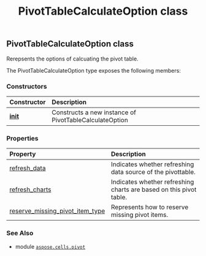 ﻿---
title: PivotTableCalculateOption class
second_title: Aspose.Cells for Python via .NET API References
description: 
type: docs
weight: 240
url: /aspose.cells.pivot/pivottablecalculateoption/
is_root: false
---

## PivotTableCalculateOption class

Rerepsents the options of calcuating the pivot table.



The PivotTableCalculateOption type exposes the following members:

### Constructors
| Constructor | Description |
| :- | :- |
| [__init__](/cells/python-net/aspose.cells.pivot/pivottablecalculateoption/__init__/#) | Constructs a new instance of PivotTableCalculateOption |


### Properties
| Property | Description |
| :- | :- |
| [refresh_data](/cells/python-net/aspose.cells.pivot/pivottablecalculateoption/refresh_data) | Indicates whether refreshing data source of the pivottable. |
| [refresh_charts](/cells/python-net/aspose.cells.pivot/pivottablecalculateoption/refresh_charts) | Indicates whether refreshing charts are based on this pivot table. |
| [reserve_missing_pivot_item_type](/cells/python-net/aspose.cells.pivot/pivottablecalculateoption/reserve_missing_pivot_item_type) | Represents how to reserve missing pivot items. |



### See Also
* module [`aspose.cells.pivot`](..)
